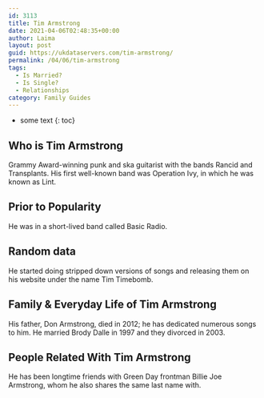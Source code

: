 ```yaml
---
id: 3113
title: Tim Armstrong
date: 2021-04-06T02:48:35+00:00
author: Laima
layout: post
guid: https://ukdataservers.com/tim-armstrong/
permalink: /04/06/tim-armstrong
tags:
  - Is Married?
  - Is Single?
  - Relationships
category: Family Guides
---
```


* some text
{: toc}


## Who is Tim Armstrong
                  
                  
                  
Grammy Award-winning punk and ska guitarist with the bands Rancid and Transplants. His first well-known band was Operation Ivy, in which he was known as Lint.
                  
              
            
              
            
                
                
                
## Prior to Popularity
                  
                  
                  
He was in a short-lived band called Basic Radio.
                  
              
            
              
            
                
                
                
## Random data
                  
                  
                  
He started doing stripped down versions of songs and releasing them on his website under the name Tim Timebomb.
                  
              
            
              
            
                
                
                
## Family & Everyday Life of Tim Armstrong
                  
                  
                  
His father, Don Armstrong, died in 2012; he has dedicated numerous songs to him. He married Brody Dalle in 1997 and they divorced in 2003.
                  
              
            
              
            
                
                
                
## People Related With Tim Armstrong
                  
                  
                  
He has been longtime friends with Green Day frontman Billie Joe Armstrong, whom he also shares the same last name with.
                  
              
            
              
            
                
              
            
              
              
            
            
              
            
          
          
          